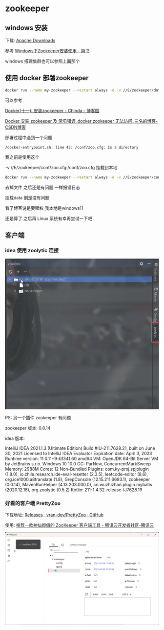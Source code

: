 # zookeeper

## windows 安装

下载: [Apache Downloads](https://www.apache.org/dyn/closer.lua/zookeeper/zookeeper-3.7.1/apache-zookeeper-3.7.1-bin.tar.gz)

参考 [Windows下Zookeeper安装使用 - 简书](https://www.jianshu.com/p/0447ab3dfd5b)

windows 搭建集群也可以参照上面那个

## 使用 docker 部署zookeeper

```bash
docker run --name my-zookeeper --restart always -d -v //E/zookeeper/data:/data -p 2181:2181 zookeeper
```

可以参考

[Docker(十一): 安装zookeeper - Chinda - 博客园](https://www.cnblogs.com/chinda/p/16440143.html)

[Docker 安装 zookeeper 及 常见错误_docker zookeeper 无法访问_三名的博客-CSDN博客](https://blog.csdn.net/qq_33339182/article/details/107145203)

部署过程中遇到一个问题

```log
/docker-entrypoint.sh: line 43: /conf/zoo.cfg: Is a directory
```

我之前是使用这个

-v //E/zookeeper/conf/zoo.cfg:/conf/zoo.cfg 挂载到本地

```bash
docker run --name my-zookeeper --restart always -d -v //E/zookeeper/conf/zoo.cfg:/conf/zoo.cfg -p 2181:2181 zookeeper
```

去掉文件 之后还是有问题 一样报错日志

挂载data 倒是没有问题

看了博客说是要赋权  我本地是windows11 

还是算了 之后再 Linux 系统有幸再尝试一下吧

## 客户端

### idea 使用 zoolytic  连接

![](https://raw.githubusercontent.com/HongXiaoHong/images/main/db/idea64_6pr8OuSyZd.png)

PS: 另一个插件 zookeeper 有问题

zookeeper 版本: 0.0.14

idea 版本:

IntelliJ IDEA 2021.1.3 (Ultimate Edition)
Build #IU-211.7628.21, built on June 30, 2021
Licensed to IntelliJ IDEA Evaluator
Expiration date: April 3, 2023
Runtime version: 11.0.11+9-b1341.60 amd64
VM: OpenJDK 64-Bit Server VM by JetBrains s.r.o.
Windows 10 10.0
GC: ParNew, ConcurrentMarkSweep
Memory: 2988M
Cores: 12
Non-Bundled Plugins: com.ky-proj.spjplugin (1.8.0), io.zhile.research.ide-eval-resetter (2.3.5), leetcode-editor (8.6), org.ice1000.a8translate (1.8), GrepConsole (12.15.211.6693.1), zookeeper (0.0.14), MavenRunHelper (4.13.203.000.0), cn.wuzhizhan.plugin.mybatis (2020.12.18), org.zoolytic (0.5.2)
Kotlin: 211-1.4.32-release-IJ7628.19

### 好看的客户端 PrettyZoo

下载地址: [Releases · vran-dev/PrettyZoo · GitHub](https://github.com/vran-dev/PrettyZoo/releases)

使用: [推荐一款神仙颜值的 ZooKeeper 客户端工具 - 腾讯云开发者社区-腾讯云](https://cloud.tencent.com/developer/article/1758584)

![](https://raw.githubusercontent.com/HongXiaoHong/images/main/db/prettyZoo_TX2vh9nLB4.png)